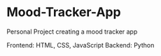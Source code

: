# Mood-Tracker-App
Personal Project creating a mood tracker app

Frontend: HTML, CSS, JavaScript
Backend: Python
